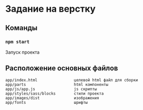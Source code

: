 # Задание на верстку

## Команды

### `npm start`

Запуск проекта

## Расположение основных файлов

```
app/index.html                целевой html файл для сборки
app/parts                     html компоненты 
app/js/app.js                 js скрипты
app/styles/sass/blocks        стили проекта
app/images/dist               изображения
app/fonts                     шрифты
```



